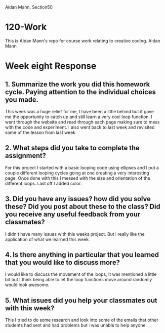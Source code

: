 Aidan Mann, Section50

# 120-Work
This is Aidan Mann's repo for course work relating to creative coding.
Aidan Mann

# Week eight Response

## 1. Summarize the work you did this homework cycle. Paying attention to the individual choices you made.
  This week was a huge relief for me, I have been a little behind but it gave me the opportunity to catch up and still learn a very cool loop function. I went through the website and read through each page making sure to mess with the code and experiment. I also went back to last week and revisited some of the lesson from last week.

## 2. What steps did you take to complete the assignment?
  For this project I started with a basic looping code using ellipses and I put a couple different looping cycles going at one creating a very interesting page. Once done with this I messed with the size and orientation of the different loops. Last off I added color.

## 3. Did you have any issues? how did you solve these? Did you post about these to the class? Did you receive any useful feedback from your classmates?
  I didn't have many issues with this weeks project. But I really like the application of what we learned this week.

## 4. Is there anything in particular that you learned that you would like to discuss more?
  I would like to discuss the movement of the loops, It was mentioned a little bit but I think being able to let the loop functions move around randomly would look awesome.
## 5. What issues did you help your classmates out with this week?
This I tried to do some research and look into some of the emails that other students had sent and had problems but i was unable to help anyone.
